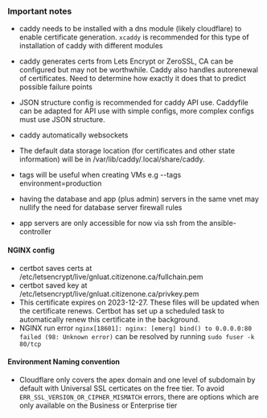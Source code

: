 ### Important notes

- caddy needs to be installed with a dns module (likely cloudflare) to enable certificate generation. `xcaddy` is recommended for this type of installation of caddy with different modules
- caddy generates certs from Lets Encrypt or ZeroSSL, CA can be configured but may not be worthwhile. Caddy also handles autorenewal of certificates. Need to determine how exactly it does that to predict possible failure points
- JSON structure config is recommended for caddy API use. Caddyfile can be adapted for API use with simple configs, more complex configs must use JSON structure.
- caddy automatically websockets
- The default data storage location (for certificates and other state information) will be in /var/lib/caddy/.local/share/caddy.

- tags will be useful when creating VMs e.g --tags environment=production

- having the database and app (plus admin) servers in the same vnet may nullify the need for database server firewall rules

- app servers are only accessible for now via ssh from the ansible-controller

#### NGINX config

- certbot saves certs at /etc/letsencrypt/live/gnluat.citizenone.ca/fullchain.pem
- certbot saved key at /etc/letsencrypt/live/gnluat.citizenone.ca/privkey.pem
- This certificate expires on 2023-12-27. These files will be updated when the certificate renews. Certbot has set up a scheduled task to automatically renew this certificate in the background.
- NGINX run error `nginx[18601]: nginx: [emerg] bind() to 0.0.0.0:80 failed (98: Unknown error)` can be resolved by running `sudo fuser -k 80/tcp`

#### Environment Naming convention

- Cloudflare only covers the apex domain and one level of subdomain by default with Universal SSL certicates on the free tier. To avoid `ERR_SSL_VERSION_OR_CIPHER_MISMATCH` errors, there are options which are only available on the Business or Enterprise tier